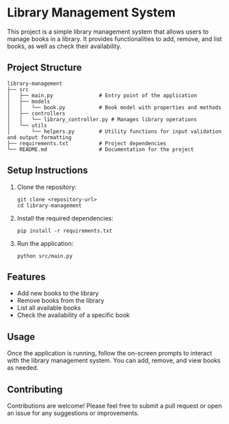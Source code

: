 # Library Management System

This project is a simple library management system that allows users to manage books in a library. It provides functionalities to add, remove, and list books, as well as check their availability.

## Project Structure

```
library-management
├── src
│   ├── main.py               # Entry point of the application
│   ├── models
│   │   └── book.py           # Book model with properties and methods
│   ├── controllers
│   │   └── library_controller.py # Manages library operations
│   └── utils
│       └── helpers.py        # Utility functions for input validation and output formatting
├── requirements.txt          # Project dependencies
└── README.md                 # Documentation for the project
```

## Setup Instructions

1. Clone the repository:
   ```
   git clone <repository-url>
   cd library-management
   ```

2. Install the required dependencies:
   ```
   pip install -r requirements.txt
   ```

3. Run the application:
   ```
   python src/main.py
   ```

## Features

- Add new books to the library
- Remove books from the library
- List all available books
- Check the availability of a specific book

## Usage

Once the application is running, follow the on-screen prompts to interact with the library management system. You can add, remove, and view books as needed.

## Contributing

Contributions are welcome! Please feel free to submit a pull request or open an issue for any suggestions or improvements.